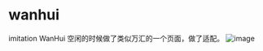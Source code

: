 # wanhui
imitation WanHui
空闲的时候做了类似万汇的一个页面，做了适配。
![image](https://github.com/andi911/wanhui/blob/master/image/one.jpg)